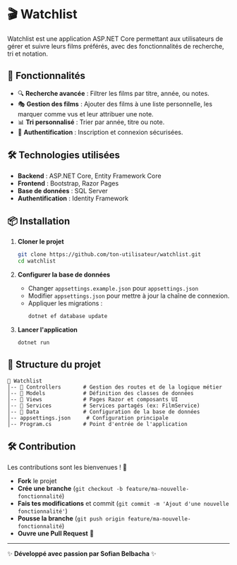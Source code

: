 # 🎬 Watchlist

Watchlist est une application ASP.NET Core permettant aux utilisateurs de gérer et suivre leurs films préférés, avec des fonctionnalités de recherche, tri et notation.

## 🚀 Fonctionnalités

- 🔍 **Recherche avancée** : Filtrer les films par titre, année, ou notes.
- 🎭 **Gestion des films** : Ajouter des films à une liste personnelle, les marquer comme vus et leur attribuer une note.
- 📊 **Tri personnalisé** : Trier par année, titre ou note.
- 🔐 **Authentification** : Inscription et connexion sécurisées.
  
## 🛠️ Technologies utilisées

- **Backend** : ASP.NET Core, Entity Framework Core
- **Frontend** : Bootstrap, Razor Pages
- **Base de données** : SQL Server
- **Authentification** : Identity Framework

## 📦 Installation

1. **Cloner le projet**
   ```sh
   git clone https://github.com/ton-utilisateur/watchlist.git
   cd watchlist
   ```

2. **Configurer la base de données**
   - Changer `appsettings.example.json` pour `appsettings.json`
   - Modifier `appsettings.json` pour mettre à jour la chaîne de connexion.
   - Appliquer les migrations :
     ```sh
     dotnet ef database update
     ```

3. **Lancer l'application**
   ```sh
   dotnet run
   ```

## 📄 Structure du projet

```
📂 Watchlist
│-- 📂 Controllers       # Gestion des routes et de la logique métier
│-- 📂 Models            # Définition des classes de données
│-- 📂 Views             # Pages Razor et composants UI
│-- 📂 Services          # Services partagés (ex: FilmService)
│-- 📂 Data              # Configuration de la base de données
│-- appsettings.json     # Configuration principale
│-- Program.cs          # Point d'entrée de l'application
```

## 🛠️ Contribution

Les contributions sont les bienvenues ! 🚀
- **Fork** le projet
- **Crée une branche** (`git checkout -b feature/ma-nouvelle-fonctionnalité`)
- **Fais tes modifications** et commit (`git commit -m 'Ajout d'une nouvelle fonctionnalité'`)
- **Pousse la branche** (`git push origin feature/ma-nouvelle-fonctionnalité`)
- **Ouvre une Pull Request** 📌

---
✨ **Développé avec passion par Sofian Belbacha** ✨

